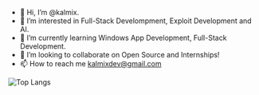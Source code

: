 - 👋 Hi, I’m @kalmix.
- 👀 I’m interested in Full-Stack Develompment, Exploit Development and AI.
- 🌱 I’m currently learning Windows App Development, Full-Stack Development.
- 💞️ I’m looking to collaborate on Open Source and Internships!
- 📫 How to reach me kalmixdev@gmail.com
  
![Top Langs](https://github-readme-stats.vercel.app/api/top-langs/?username=kalmix&layout=donut&hide=html,css,scss,js&theme=transparent&show_icons=true)


<!---
kalmix/kalmix is a ✨ special ✨ repository because its `README.md` (this file) appears on your GitHub profile.
You can click the Preview link to take a look at your changes.
--->
